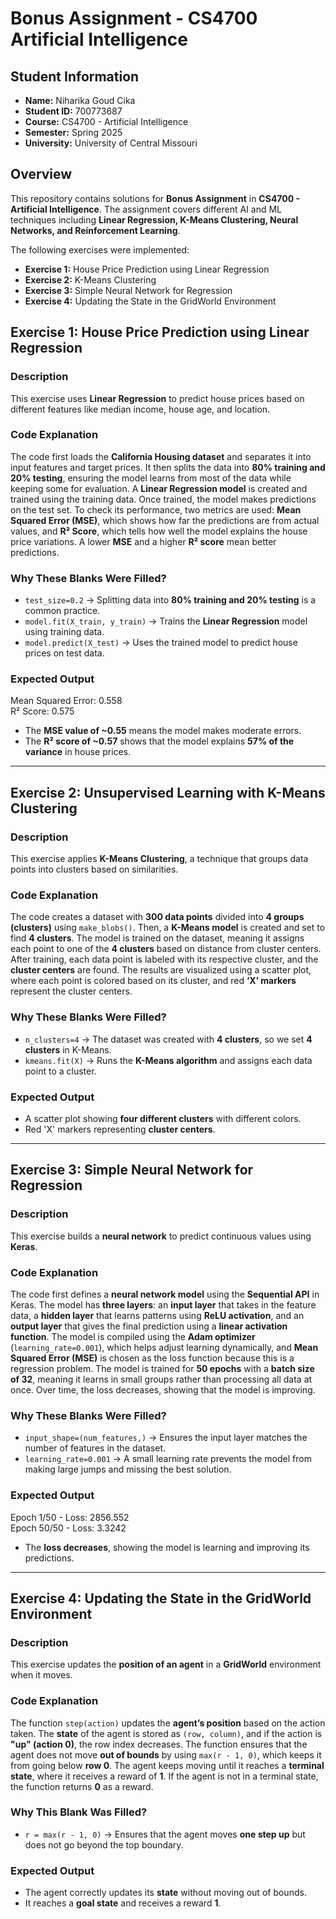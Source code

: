 # Bonus Assignment  - CS4700 Artificial Intelligence

## Student Information
- **Name:** Niharika Goud Cika
- **Student ID:** 700773687
- **Course:** CS4700 - Artificial Intelligence
- **Semester:** Spring 2025
- **University:** University of Central Missouri  

## Overview
This repository contains solutions for **Bonus Assignment** in **CS4700 - Artificial Intelligence**. The assignment covers different AI and ML techniques including **Linear Regression, K-Means Clustering, Neural Networks, and Reinforcement Learning**.

The following exercises were implemented:
- **Exercise 1:** House Price Prediction using Linear Regression
- **Exercise 2:** K-Means Clustering
- **Exercise 3:** Simple Neural Network for Regression
- **Exercise 4:** Updating the State in the GridWorld Environment  


## **Exercise 1: House Price Prediction using Linear Regression**
### **Description**
This exercise uses **Linear Regression** to predict house prices based on different features like median income, house age, and location.

### **Code Explanation**
The code first loads the **California Housing dataset** and separates it into input features and target prices. It then splits the data into **80% training and 20% testing**, ensuring the model learns from most of the data while keeping some for evaluation. A **Linear Regression model** is created and trained using the training data. Once trained, the model makes predictions on the test set. To check its performance, two metrics are used: **Mean Squared Error (MSE)**, which shows how far the predictions are from actual values, and **R² Score**, which tells how well the model explains the house price variations. A lower **MSE** and a higher **R² score** mean better predictions.

### **Why These Blanks Were Filled?**
- `test_size=0.2` → Splitting data into **80% training and 20% testing** is a common practice.  
- `model.fit(X_train, y_train)` → Trains the **Linear Regression** model using training data.  
- `model.predict(X_test)` → Uses the trained model to predict house prices on test data.  

### **Expected Output**
Mean Squared Error: 0.558  
R² Score: 0.575  
- The **MSE value of ~0.55** means the model makes moderate errors.  
- The **R² score of ~0.57** shows that the model explains **57% of the variance** in house prices.  

---

## **Exercise 2: Unsupervised Learning with K-Means Clustering**
### **Description**
This exercise applies **K-Means Clustering**, a technique that groups data points into clusters based on similarities.

### **Code Explanation**
The code creates a dataset with **300 data points** divided into **4 groups (clusters)** using `make_blobs()`. Then, a **K-Means model** is created and set to find **4 clusters**. The model is trained on the dataset, meaning it assigns each point to one of the **4 clusters** based on distance from cluster centers. After training, each data point is labeled with its respective cluster, and the **cluster centers** are found. The results are visualized using a scatter plot, where each point is colored based on its cluster, and red **‘X’ markers** represent the cluster centers.

### **Why These Blanks Were Filled?**
- `n_clusters=4` → The dataset was created with **4 clusters**, so we set **4 clusters** in K-Means.  
- `kmeans.fit(X)` → Runs the **K-Means algorithm** and assigns each data point to a cluster.  

### **Expected Output**
- A scatter plot showing **four different clusters** with different colors.  
- Red 'X' markers representing **cluster centers**.  

---

## **Exercise 3: Simple Neural Network for Regression**
### **Description**
This exercise builds a **neural network** to predict continuous values using **Keras**.

### **Code Explanation**
The code first defines a **neural network model** using the **Sequential API** in Keras. The model has **three layers**: an **input layer** that takes in the feature data, a **hidden layer** that learns patterns using **ReLU activation**, and an **output layer** that gives the final prediction using a **linear activation function**. The model is compiled using the **Adam optimizer** (`learning_rate=0.001`), which helps adjust learning dynamically, and **Mean Squared Error (MSE)** is chosen as the loss function because this is a regression problem. The model is trained for **50 epochs** with a **batch size of 32**, meaning it learns in small groups rather than processing all data at once. Over time, the loss decreases, showing that the model is improving.

### **Why These Blanks Were Filled?**
- `input_shape=(num_features,)` → Ensures the input layer matches the number of features in the dataset.  
- `learning_rate=0.001` → A small learning rate prevents the model from making large jumps and missing the best solution.  

### **Expected Output**
Epoch 1/50 - Loss: 2856.552  
Epoch 50/50 - Loss: 3.3242  
- The **loss decreases**, showing the model is learning and improving its predictions.  

---

## **Exercise 4: Updating the State in the GridWorld Environment**
### **Description**
This exercise updates the **position of an agent** in a **GridWorld** environment when it moves.

### **Code Explanation**
The function `step(action)` updates the **agent’s position** based on the action taken. The **state** of the agent is stored as `(row, column)`, and if the action is **"up" (action 0)**, the row index decreases. The function ensures that the agent does not move **out of bounds** by using `max(r - 1, 0)`, which keeps it from going below **row 0**. The agent keeps moving until it reaches a **terminal state**, where it receives a reward of **1**. If the agent is not in a terminal state, the function returns **0** as a reward.

### **Why This Blank Was Filled?**
- `r = max(r - 1, 0)` → Ensures that the agent moves **one step up** but does not go beyond the top boundary.  

### **Expected Output**
- The agent correctly updates its **state** without moving out of bounds.  
- It reaches a **goal state** and receives a reward **1**.  
